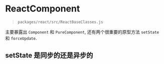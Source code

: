 # ReactComponent

> `packages/react/src/ReactBaseClasses.js`

主要暴露出 `Component` 和 `PureComponent`, 还有两个很重要的原型方法 `setState` 和 `forceUpdate`.

## setState 是同步的还是异步的
